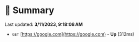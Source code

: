 # 📖 Summary
Last updated: **3/11/2023, 9:18:08 AM**

- `GET` [https://google.com](https://google.com) - **Up** (312ms)
